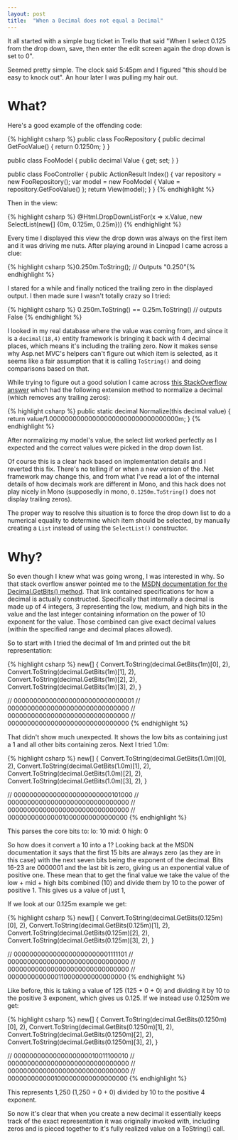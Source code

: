 ```yaml
---
layout: post
title:  "When a Decimal does not equal a Decimal"
---
```


It all started with a simple bug ticket in Trello that said "When I select 0.125 from the drop down, save, then enter the edit screen again the drop down is set to 0".

Seemed pretty simple. The clock said 5:45pm and I figured "this should be easy to knock out". An hour later I was pulling my hair out.
<h1>What?</h1>
Here's a good example of the offending code:

{% highlight csharp %}
public class FooRepository
{
	public decimal GetFooValue() 
	{
		return 0.1250m;
	}
}

public class FooModel
{
	public decimal Value { get; set; }
}

public class FooController
{
	public ActionResult Index()
	{
		var repository = new FooRepository();
		var model = new FooModel { Value = repository.GetFooValue() };
		return View(model);
	}
}
{% endhighlight %}

Then in the view:

{% highlight csharp %}
@Html.DropDownListFor(x =&gt; x.Value, new SelectList(new[] {0m, 0.125m, 0.25m}))
{% endhighlight %}

Every time I displayed this view the drop down was always on the first item and it was driving me nuts. After playing around in Linqpad I came across a clue:

{% highlight csharp %}0.250m.ToString(); // Outputs "0.250"{% endhighlight %}

I stared for a while and finally noticed the trailing zero in the displayed output. I then made sure I wasn't totally crazy so I tried:

{% highlight csharp %}
0.250m.ToString() == 0.25m.ToString() // outputs False
{% endhighlight %}

I looked in my real database where the value was coming from, and since it is a <code>decimal(18,4)</code> entity framework is bringing it back with 4 decimal places, which means it's including the trailing zero. Now it makes sense why Asp.net MVC's helpers can't figure out which item is selected, as it seems like a fair assumption that it is calling <code>ToString()</code> and doing comparisons based on that.

While trying to figure out a good solution I came across <a href="http://stackoverflow.com/a/7983330/231002">this StackOverflow answer</a> which had the following extension method to normalize a decimal (which removes any trailing zeros):

{% highlight csharp %}
public static decimal Normalize(this decimal value)
{
    return value/1.000000000000000000000000000000000m;
}
{% endhighlight %}

After normalizing my model's value, the select list worked perfectly as I expected and the correct values were picked in the drop down list.

Of course this is a clear hack based on implementation details and I reverted this fix.  There's no telling if or when a new version of the .Net framework may change this, and from what I've read a lot of the internal details of how decimals work are different in Mono, and this hack does not play nicely in Mono (supposedly in mono, <code>0.1250m.ToString()</code> does not display trailing zeros).

The proper way to resolve this situation is to force the drop down list to do a numerical equality to determine which item should be selected, by manually creating a <code>List</code> instead of using the <code>SelectList()</code> constructor.

<h1>Why?</h1>
So even though I knew what was going wrong, I was interested in why. So that stack overflow answer pointed me to the <a href="https://msdn.microsoft.com/en-us/library/system.decimal.getbits.aspx">MSDN documentation for the Decimal.GetBits() method</a>. That link contained specifications for how a decimal is actually constructed. Specifically that internally a decimal is made up of 4 integers, 3 representing the low, medium, and high bits in the value and the last integer containing information on the power of 10 exponent for the value. Those combined can give exact decimal values (within the specified range and decimal places allowed).

So to start with I tried the decimal of 1m and printed out the bit representation:

{% highlight csharp %}
new[] {
	Convert.ToString(decimal.GetBits(1m)[0], 2),
	Convert.ToString(decimal.GetBits(1m)[1], 2),
	Convert.ToString(decimal.GetBits(1m)[2], 2),
	Convert.ToString(decimal.GetBits(1m)[3], 2),
}

// 0000000000000000000000000000001
// 0000000000000000000000000000000
// 0000000000000000000000000000000
// 0000000000000000000000000000000
{% endhighlight %}

That didn't show much unexpected. It shows the low bits as containing just a 1 and all other bits containing zeros. Next I tried 1.0m:

{% highlight csharp %}
new[] {
	Convert.ToString(decimal.GetBits(1.0m)[0], 2),
	Convert.ToString(decimal.GetBits(1.0m)[1], 2),
	Convert.ToString(decimal.GetBits(1.0m)[2], 2),
	Convert.ToString(decimal.GetBits(1.0m)[3], 2),
}

// 0000000000000000000000000101000
// 0000000000000000000000000000000
// 0000000000000000000000000000000
// 0000000000000010000000000000000
{% endhighlight %}

This parses the core bits to:
lo: 10
mid: 0
high: 0

So how does it convert a 10 into a 1? Looking back at the MSDN documentation it says that the first 15 bits are always zero (as they are in this case) with the next seven bits being the exponent of the decimal. Bits 16-23 are 0000001 and the last bit is zero, giving us an exponential value of positive one. These mean that to get the final value we take the value of the low + mid + high bits combined (10) and divide them by 10 to the power of positive 1. This gives us a value of just 1,

If we look at our 0.125m example we get:

{% highlight csharp %}
new[] {
	Convert.ToString(decimal.GetBits(0.125m)[0], 2),
	Convert.ToString(decimal.GetBits(0.125m)[1], 2),
	Convert.ToString(decimal.GetBits(0.125m)[2], 2),
	Convert.ToString(decimal.GetBits(0.125m)[3], 2),
}

// 0000000000000000000000001111101
// 0000000000000000000000000000000
// 0000000000000000000000000000000
// 0000000000000110000000000000000
{% endhighlight %}

Like before, this is taking a value of 125 (125 + 0 + 0) and dividing it by 10 to the positive 3 exponent, which gives us 0.125. If we instead use 0.1250m we get:

{% highlight csharp %}
new[] {
	Convert.ToString(decimal.GetBits(0.1250m)[0], 2),
	Convert.ToString(decimal.GetBits(0.1250m)[1], 2),
	Convert.ToString(decimal.GetBits(0.1250m)[2], 2),
	Convert.ToString(decimal.GetBits(0.1250m)[3], 2),
}

// 0000000000000000000010011100010
// 0000000000000000000000000000000
// 0000000000000000000000000000000
// 0000000000001000000000000000000
{% endhighlight %}

This represents 1,250 (1,250 + 0 + 0) divided by 10 to the positive 4 exponent.

So now it's clear that when you create a new decimal it essentially keeps track of the exact representation it was originally invoked with, including zeros and is pieced together to it's fully realized value on a ToString() call.

